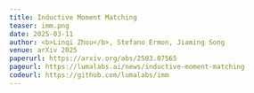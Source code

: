 ```yaml
---
title: Inductive Moment Matching
teaser: imm.png
date: 2025-03-11
author: <b>Linqi Zhou</b>, Stefano Ermon, Jiaming Song
venue: arXiv 2025
paperurl: https://arxiv.org/abs/2503.07565
pageurl: https://lumalabs.ai/news/inductive-moment-matching
codeurl: https://github.com/lumalabs/imm
---
```

